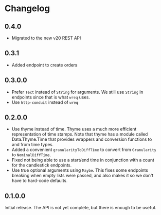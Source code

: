 # Changelog

## 0.4.0

- Migrated to the new v20 REST API

## 0.3.1

- Added endpoint to create orders

## 0.3.0.0

- Prefer `Text` instead of `String` for arguments. We still use `String` in
  endpoints since that is what `wreq` uses.
- Use `http-conduit` instead of `wreq`

## 0.2.0.0

- Use thyme instead of time. Thyme uses a much more efficient representation of
  time stamps. Note that thyme has a module called Data.Thyme.Time that
  provides wrappers and conversion functions to and from time types.
- Added a convenient `granularityToDiffTime` to convert from `Granularity` to
  `NominalDiffTime`.
- Fixed not being able to use a start/end time in conjunction with a count for
  the candlestick endpoints.
- Use true optional arguments using `Maybe`. This fixes some endpoints breaking
  when empty lists were passed, and also makes it so we don't have to hard-code
  defaults.

## 0.1.0.0

Initial release. The API is not yet complete, but there is enough to be useful.
